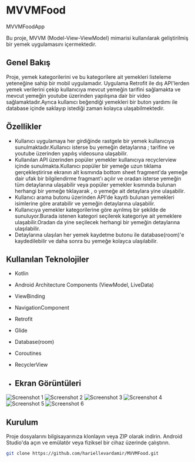 # MVVMFood
 MVVMFoodApp

Bu proje, MVVM (Model-View-ViewModel) mimarisi kullanılarak geliştirilmiş bir yemek uygulamasını içermektedir.

## Genel Bakış

Proje, yemek kategorilerini ve bu kategorilere ait yemekleri listeleme yeteneğine sahip bir mobil uygulamadır. Uygulama Retrofit ile dış API'lerden yemek verilerini çekip kullanıcıya mevcut yemeğin tarifini sağlamakta ve mevcut yemeğin youtube üzerinden yapılışına dair bir video sağlamaktadır.Ayrıca kullanıcı beğendiği yemekleri bir buton yardımı ile database içinde saklayıp istediği zaman kolayca ulaşabilmektedir.

## Özellikler

- Kullanıcı uygulamaya her girdiğinde rastgele bir yemek kullanıcıya sunulmaktadır.Kullanıcı isterse bu yemeğin detaylarına ; tarifine ve youtube üzerinden yapılış videosuna ulaşabilir.
- Kullanılan API üzerinden popüler yemekler kullanıcıya recyclerview içinde sunulmakta.Kullanıcı popüler bir yemeğe uzun tıklama gerçekleştirirse ekranın alt kısmında bottom sheet fragment'da yemeğe dair ufak bir bilgilendirme fragmant'ı açılır ve oradan isterse yemeğin tüm detaylarına ulaşabilir veya popüler yemekler kısmında bulunan herhangi bir yemeğe tıklayarak , o yemeğe ait detaylara yine ulaşabilir.
- Kullanıcı arama butonu üzerinden API'de kayıtlı bulunan yemekleri isimlerine göre aratabilir ve yemeğin detaylarına ulaşabilir.
- Kullanıcıya yemekler kategorilerine göre ayrılmış bir şekilde de sunuluyor.Burada istenen kategori seçilerek kategoriye ait yemeklere ulaşabilir.Oradan da yine seçilecek herhangi bir yemeğin detaylarına ulaşılabilir.
- Detaylarına ulaşılan her yemek kaydetme butonu ile database(room)'e kaydedilebilir ve daha sonra bu yemeğe kolayca ulaşılabilir.
  
## Kullanılan Teknolojiler

- Kotlin
- Android Architecture Components (ViewModel, LiveData)
- ViewBinding
- NavigationComponent
- Retrofit
- Glide
- Database(room)
- Coroutines
- RecyclerView

- ## Ekran Görüntüleri

![Screenshot 1](MVVMFood/MVMMFood/app/src/main/java/com/example/mvvmfoodapp/util/screenshots/home_fragment.jpg)
![Screenshot 2](MVVMFood/app/src/main/java/com/example/mvvmfoodapp/util/screenshots/favorite_fragment.jpg)
![Screenshot 3](MVVMFood/app/src/main/java/com/example/mvvmfoodapp/util/screenshots/categories_fragment.jpg)
![Screenshot 4](MVVMFood/app/src/main/java/com/example/mvvmfoodapp/util/screenshots/search_fragment.jpg)
![Screenshot 5](MVVMFood/app/src/main/java/com/example/mvvmfoodapp/util/screenshots/bottom_sheet_fragment.jpg)
![Screenshot 6](MVVMFood/app/src/main/java/com/example/mvvmfoodapp/util/screenshots/meal_activity.jpg)



## Kurulum

Proje dosyalarını bilgisayarınıza klonlayın veya ZIP olarak indirin. Android Studio'da açın ve emülatör veya fiziksel bir cihaz üzerinde çalıştırın.

```bash
git clone https://github.com/hariellevardamir/MVVMFood.git

